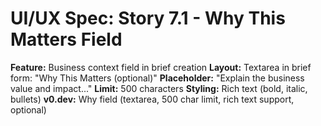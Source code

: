 # UI/UX Spec: Story 7.1 - Why This Matters Field
**Feature:** Business context field in brief creation
**Layout:** Textarea in brief form: "Why This Matters (optional)"
**Placeholder:** "Explain the business value and impact..."
**Limit:** 500 characters
**Styling:** Rich text (bold, italic, bullets)
**v0.dev:** Why field (textarea, 500 char limit, rich text support, optional)
